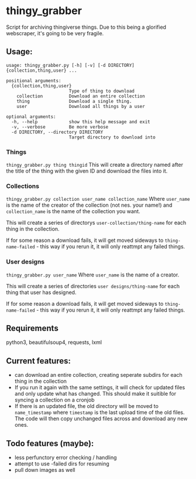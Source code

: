 # thingy_grabber
Script for archiving thingiverse things. Due to this being a glorified webscraper, it's going to be very fragile.

## Usage:
````
usage: thingy_grabber.py [-h] [-v] [-d DIRECTORY] {collection,thing,user} ...

positional arguments:
  {collection,thing,user}
                        Type of thing to download
    collection          Download an entire collection
    thing               Download a single thing.
    user                Download all things by a user

optional arguments:
  -h, --help            show this help message and exit
  -v, --verbose         Be more verbose
  -d DIRECTORY, --directory DIRECTORY
                        Target directory to download into
````

### Things
`thingy_grabber.py thing thingid`
This will create a directory named after the title of the thing with the given ID and download the files into it.


### Collections
`thingy_grabber.py collection user_name collection_name`
Where `user_name` is the name of the creator of the collection (not nes. your name!) and `collection_name` is the name of the collection you want.

This will create a series of directorys `user-collection/thing-name` for each thing in the collection.

If for some reason a download fails, it will get moved sideways to `thing-name-failed` - this way if you rerun it, it will only reattmpt any failed things.

### User designs
`thingy_grabber.py user_name`
Where `user_name` is the name of a creator.

This will create a series of directories `user designs/thing-name` for each thing that user has designed.

If for some reason a download fails, it will get moved sideways to `thing-name-failed` - this way if you rerun it, it will only reattmpt any failed things.

## Requirements
python3, beautifulsoup4, requests, lxml

## Current features:
- can download an entire collection, creating seperate subdirs for each thing in the collection
- If you run it again with the same settings, it will check for updated files and only update what has changed. This should make it suitible for syncing a collection on a cronjob
- If there is an updated file, the old directory will be moved to `name_timestamp` where `timestamp` is the last upload time of the old files. The code will then copy unchanged files across and download any new ones.


## Todo features (maybe):
- less perfunctory error checking / handling
- attempt to use -failed dirs for resuming
- pull down images as well
